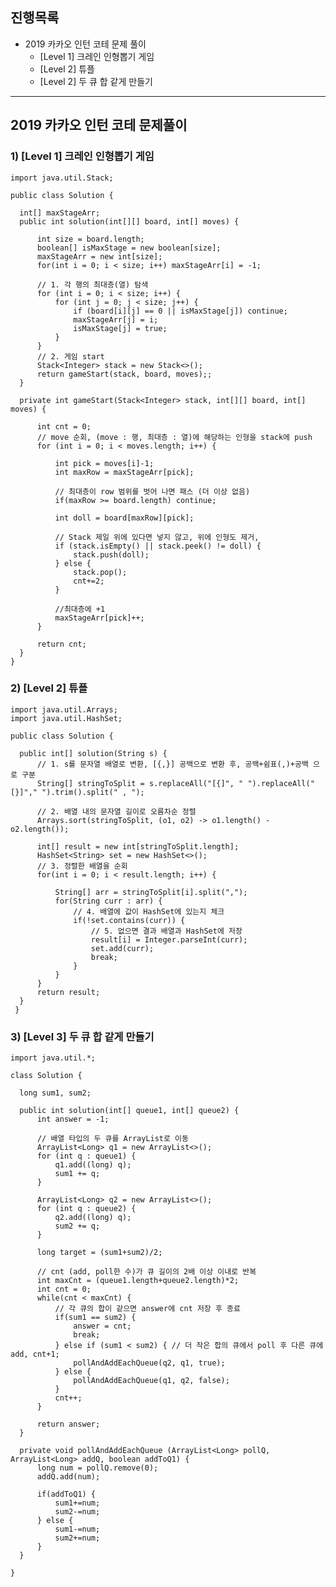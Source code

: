 ## 진행목록
- 2019 카카오 인턴 코테 문제 풀이
  - [Level 1] 크레인 인형뽑기 게임
  - [Level 2] 튜플
  - [Level 2] 두 큐 합 같게 만들기
 
---

## 2019 카카오 인턴 코테 문제풀이

### 1) [Level 1] 크레인 인형뽑기 게임

    import java.util.Stack;

    public class Solution {
  
      int[] maxStageArr;
      public int solution(int[][] board, int[] moves) {
  
          int size = board.length;
          boolean[] isMaxStage = new boolean[size];
          maxStageArr = new int[size];
          for(int i = 0; i < size; i++) maxStageArr[i] = -1;
  
          // 1. 각 행의 최대층(열) 탐색
          for (int i = 0; i < size; i++) {
              for (int j = 0; j < size; j++) {
                  if (board[i][j] == 0 || isMaxStage[j]) continue;
                  maxStageArr[j] = i;
                  isMaxStage[j] = true;
              }
          }
          // 2. 게임 start
          Stack<Integer> stack = new Stack<>();
          return gameStart(stack, board, moves);;
      }
  
      private int gameStart(Stack<Integer> stack, int[][] board, int[] moves) {
  
          int cnt = 0;
          // move 순회, (move : 행, 최대층 : 열)에 해당하는 인형을 stack에 push
          for (int i = 0; i < moves.length; i++) {
  
              int pick = moves[i]-1;
              int maxRow = maxStageArr[pick];
  
              // 최대층이 row 범위를 벗어 나면 패스 (더 이상 없음)
              if(maxRow >= board.length) continue;
  
              int doll = board[maxRow][pick];
  
              // Stack 제일 위에 있다면 넣지 않고, 위에 인형도 제거,
              if (stack.isEmpty() || stack.peek() != doll) {
                  stack.push(doll);
              } else {
                  stack.pop();
                  cnt+=2;
              }
  
              //최대층에 +1
              maxStageArr[pick]++;
          }
          
          return cnt;
      }
    }

### 2) [Level 2] 튜플

    import java.util.Arrays;
    import java.util.HashSet;

    public class Solution {
  
      public int[] solution(String s) {
          // 1. s를 문자열 배열로 변환, [{,}] 공백으로 변환 후, 공백+쉼표(,)+공백 으로 구분
          String[] stringToSplit = s.replaceAll("[{]", " ").replaceAll("[}]"," ").trim().split(" , ");
  
          // 2. 배열 내의 문자열 길이로 오름차순 정렬
          Arrays.sort(stringToSplit, (o1, o2) -> o1.length() - o2.length());
  
          int[] result = new int[stringToSplit.length];
          HashSet<String> set = new HashSet<>();
          // 3. 정렬한 배열을 순회
          for(int i = 0; i < result.length; i++) {
  
              String[] arr = stringToSplit[i].split(",");
              for(String curr : arr) {
                  // 4. 배열에 값이 HashSet에 있는지 체크
                  if(!set.contains(curr)) {
                      // 5. 없으면 결과 배열과 HashSet에 저장
                      result[i] = Integer.parseInt(curr);
                      set.add(curr);
                      break;
                  }
              }
          }
          return result;
      }
     }
     
### 3) [Level 3] 두 큐 합 같게 만들기

    import java.util.*;

    class Solution {
      
      long sum1, sum2;
      
      public int solution(int[] queue1, int[] queue2) {
          int answer = -1;
          
          // 배열 타입의 두 큐를 ArrayList로 이동
          ArrayList<Long> q1 = new ArrayList<>();
          for (int q : queue1) {
              q1.add((long) q);
              sum1 += q;
          }
          
          ArrayList<Long> q2 = new ArrayList<>();
          for (int q : queue2) {
              q2.add((long) q);
              sum2 += q;
          }
          
          long target = (sum1+sum2)/2;
          
          // cnt (add, poll한 수)가 큐 길이의 2배 이상 이내로 반복
          int maxCnt = (queue1.length+queue2.length)*2;
          int cnt = 0;
          while(cnt < maxCnt) {
              // 각 큐의 합이 같으면 answer에 cnt 저장 후 종료
              if(sum1 == sum2) {
                  answer = cnt;
                  break;
              } else if (sum1 < sum2) { // 더 작은 합의 큐에서 poll 후 다른 큐에 add, cnt+1;
                  pollAndAddEachQueue(q2, q1, true);
              } else {
                  pollAndAddEachQueue(q1, q2, false);
              }
              cnt++;
          }
          
          return answer;
      }
      
      private void pollAndAddEachQueue (ArrayList<Long> pollQ, ArrayList<Long> addQ, boolean addToQ1) {
          long num = pollQ.remove(0);
          addQ.add(num);
          
          if(addToQ1) {
              sum1+=num;
              sum2-=num;
          } else {
              sum1-=num;
              sum2+=num;
          }
      }
     
    }

